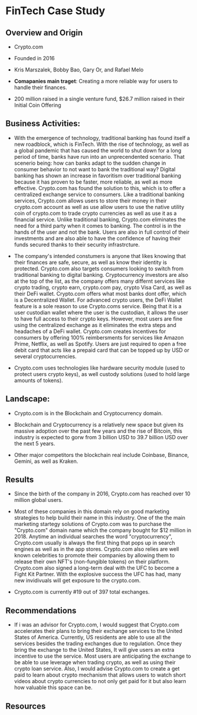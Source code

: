 # FinTech Case Study

## Overview and Origin

* Crypto.com

* Founded in 2016

* Kris Marszalek, Bobby Bao, Gary Or, and Rafael Melo

* **Comapanies main traget**: Creating a more reliable way for users to handle their finances.

* 200 million raised in a single venture fund, $26.7 million raised in their Initial Coin Offering


## Business Activities:

* With the emergence of technology, traditional banking has found itself a new roadblock, which is FinTech. With the rise of technology, as well as a global pandemic that has caused the world to shut down for a long period of time, banks have run into an unprecendented scenario. That scenerio being: how can banks adapt to the sudden change in consumer behavior to not want to bank the traditional way? Digital banking has shown an increase in favoritism over traditional banking because it has proven to be faster, more reliable, as well as more effective. Crypto.com has found the solution to this, which is to offer a centralized exchange service to consumers. Like a traditional banking services, Crypto.com allows users to store their money in their crypto.com account as well as use allow users to use the native utility coin of crypto.com to trade crypto currencies as well as use it as a financial service. Unlike traditional banking, Crypto.com eliminates the need for a third party when it comes to banking. The control is in the hands of the user and not the bank. Users are also in full control of their investments and are also able to have the confidence of having their funds secured thanks to their security infrastrcture. 

* The company's intended constumers is anyone that likes knowing that their finances are safe, secure, as well as know their identity is protected. Crypto.com also targets consumers looking to switch from traditional banking to digital banking. Cryptocurrency investors are also at the top of the list, as the company offers many differnt services like crypto trading, crypto earn, crypto.com pay, crypto Visa Card, as well as their DeFi wallet. Crypto.com offers what most banks dont offer, which is a Decentralized Wallet. For advanced crypto users, the DeFi Wallet feature is a sole reason to use Crypto.coms service. Being that it is a user custodian wallet where the user is the custodian, it allows the user to have full access to their crypto keys. However, most users are fine using the centralized exchange as it eliminates the extra steps and headaches of a DeFi wallet. Crypto.com creates incentives for consumers by offering 100% reimbersments for services like Amazon Prime, Netflix, as well as Spotify. Users are just required to open a free debit card that acts like a prepaid card that can be topped up by USD or several cryptocurrencies.

* Crypto.com uses technologies like hardware security module (used to protect users crypto keys), as well custody solutions (used to hold large amounts of tokens).

## Landscape:

* Crypto.com is in the Blockchain and Cryptocurrency domain.

* Blockchain and Cryptocurrency is a relatively new space but given its massive adoption over the past few years and the rise of Bitcoin, this industry is expected to gorw from 3 billion USD to 39.7 billion USD over the next 5 years.

* Other major competitors the blockchain real include Coinbase, Binance, Gemini, as well as Kraken.


## Results

* Since the birth of the company in 2016, Crypto.com has reached over 10 million global users.

* Most of these companies in this domain rely on good marketing strategies to help build their name in this industry. One of the the main marketing startegy solutions of Crypto.com was to purchase the "Crypto.com" domain name which the company bought for $12 million in 2018. Anytime an individual searches the word "cryptocurrency", Crypto.com usually is always the first thing that pops up in search engines as well as in the app stores. Crypto.com also relies are well known celebrities to promote their companies by allowing them to release their own NFT's (non-fungible tokens) on their platform. Crypto.com also signed a long-term deal with the UFC to become a Fight Kit Partner. With the explosive success the UFC has had, many new invidivuals will get exposure to the crypto.com. 

* Crypto.com is currently #19 out of 397 total exchanges. 


## Recommendations

* If i was an advisor for Crypto.com, I would suggest that Crypto.com accelerates their plans to bring their exchange services to the United States of America. Currently, US residents are able to use all the services besides the trading exchanges due to regulation. Once they bring the exchange to the United States, It will give users an extra incentive to use the service. Most users are anticipating the exchange to be able to use leverage when trading crypto, as well as using their crypto loan service. Also, I would advise Crypto.com to create a get paid to learn about crypto mechanism that allows users to watch short videos about crypto currencies to not only get paid for it but also learn how valuable this space can be.

## Resources 

